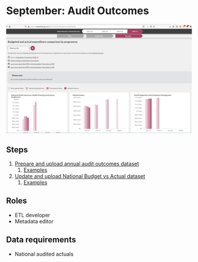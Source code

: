 # September: Audit Outcomes

![Example of Budget vs Actual data by programme on a department page](../.gitbook/assets/screenshot_2020-05-19_12-59-15.png)

## Steps

1. [Prepare and upload annual audit outcomes dataset](../operations-actions/adding-modifying-information-on-the-site/adding-structured-fiscal-data-to-openspending/#national-annual-report-expenditure)
   1. [Examples](https://vulekamali.gov.za/datasets/annual-reports)
2. [Update and upload National Budget vs Actual dataset](../operations-actions/adding-modifying-information-on-the-site/adding-structured-fiscal-data-to-openspending/#budgeted-and-actual-national-expenditure)
   1. [Examples](https://vulekamali.gov.za/datasets/budgeted-and-actual-national-expenditure)

## Roles

* ETL developer
* Metadata editor

## Data requirements

* National audited actuals

